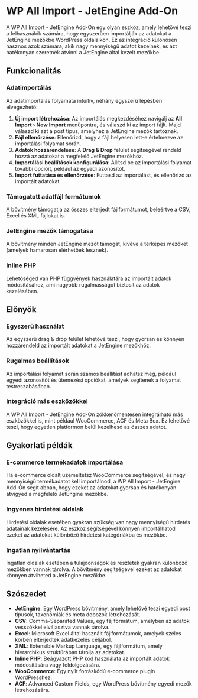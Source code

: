 # WP All Import - JetEngine Add-On

A WP All Import - JetEngine Add-On egy olyan eszköz, amely lehetővé teszi a felhasználók számára, hogy egyszerűen importálják az adatokat a JetEngine mezőkbe WordPress oldalaikon. Ez az integráció különösen hasznos azok számára, akik nagy mennyiségű adatot kezelnek, és azt hatékonyan szeretnék átvinni a JetEngine által kezelt mezőkbe.

## Funkcionalitás

### Adatimportálás
Az adatimportálás folyamata intuitív, néhány egyszerű lépésben elvégezhető:
1. **Új import létrehozása**: Az importálás megkezdéséhez navigálj az **All Import › New Import** menüpontra, és válaszd ki az import fájlt. Majd válaszd ki azt a post típus, amelyhez a JetEngine mezők tartoznak.
2. **Fájl ellenőrzése**: Ellenőrizd, hogy a fájl helyesen lett-e értelmezve az importálási folyamat során.
3. **Adatok hozzárendelése**: A **Drag & Drop** felület segítségével rendeld hozzá az adatokat a megfelelő JetEngine mezőkhöz.
4. **Importálási beállítások konfigurálása**: Állítsd be az importálási folyamat további opcióit, például az egyedi azonosítót.
5. **Import futtatása és ellenőrzése**: Futtasd az importálást, és ellenőrizd az importált adatokat.

### Támogatott adatfájl formátumok
A bővítmény támogatja az összes elterjedt fájlformátumot, beleértve a CSV, Excel és XML fájlokat is.

### JetEngine mezők támogatása
A bővítmény minden JetEngine mezőt támogat, kivéve a térképes mezőket (amelyek hamarosan elérhetőek lesznek).

### Inline PHP
Lehetőséged van PHP függvények használatára az importált adatok módosításához, ami nagyobb rugalmasságot biztosít az adatok kezelésében.

## Előnyök

### Egyszerű használat
Az egyszerű drag & drop felület lehetővé teszi, hogy gyorsan és könnyen hozzárendeld az importált adatokat a JetEngine mezőkhöz.

### Rugalmas beállítások
Az importálási folyamat során számos beállítást adhatsz meg, például egyedi azonosítót és ütemezési opciókat, amelyek segítenek a folyamat testreszabásában.

### Integráció más eszközökkel
A WP All Import - JetEngine Add-On zökkenőmentesen integrálható más eszközökkel is, mint például WooCommerce, ACF és Meta Box. Ez lehetővé teszi, hogy egyetlen platformon belül kezelhesd az összes adatot.

## Gyakorlati példák

### E-commerce termékadatok importálása
Ha e-commerce oldalt üzemeltetsz WooCommerce segítségével, és nagy mennyiségű termékadatot kell importálnod, a WP All Import - JetEngine Add-On segít abban, hogy ezeket az adatokat gyorsan és hatékonyan átvigyed a megfelelő JetEngine mezőkbe.

### Ingyenes hirdetési oldalak
Hirdetési oldalak esetében gyakran szükség van nagy mennyiségű hirdetés adatainak kezelésére. Az eszköz segítségével könnyen importálhatod ezeket az adatokat különböző hirdetési kategóriákba és mezőkbe.

### Ingatlan nyilvántartás
Ingatlan oldalak esetében a tulajdonságok és részletek gyakran különböző mezőkben vannak tárolva. A bővítmény segítségével ezeket az adatokat könnyen átviheted a JetEngine mezőkbe.

## Szószedet
- **JetEngine**: Egy WordPress bővítmény, amely lehetővé teszi egyedi post típusok, taxonómiák és meta dobozok létrehozását.
- **CSV**: Comma-Separated Values, egy fájlformátum, amelyben az adatok vesszőkkel elválasztva vannak tárolva.
- **Excel**: Microsoft Excel által használt fájlformátumok, amelyek széles körben elterjedtek adatkezelés céljából.
- **XML**: Extensible Markup Language, egy fájlformátum, amely hierarchikus struktúrában tárolja az adatokat.
- **Inline PHP**: Beágyazott PHP kód használata az importált adatok módosítására vagy feldolgozására.
- **WooCommerce**: Egy nyílt forráskódú e-commerce plugin WordPresshez.
- **ACF**: Advanced Custom Fields, egy WordPress bővítmény egyedi mezők létrehozására.